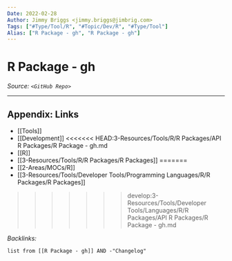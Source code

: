 ```yaml
---
Date: 2022-02-28
Author: Jimmy Briggs <jimmy.briggs@jimbrig.com>
Tags: ["#Type/Tool/R", "#Topic/Dev/R", "#Type/Tool"]
Alias: ["R Package - gh", "R Package - gh"]
---
```


# R Package - gh

*Source: `<GitHub Repo>`*

***

## Appendix: Links

- [[Tools]]
- [[Development]]
<<<<<<< HEAD:3-Resources/Tools/R/R Packages/API R Packages/R Package - gh.md
- [[R]]
- [[3-Resources/Tools/R/R Packages/R Packages]]
=======
- [[2-Areas/MOCs/R]]
- [[3-Resources/Tools/Developer Tools/Programming Languages/R/R Packages/R Packages]]
>>>>>>> develop:3-Resources/Tools/Developer Tools/Languages/R/R Packages/API R Packages/R Package - gh.md


*Backlinks:*

```dataview
list from [[R Package - gh]] AND -"Changelog"
```